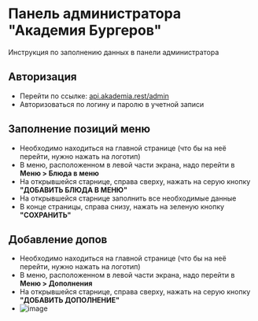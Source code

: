 # Панель администратора "Академия Бургеров"
Инструкция по заполнению данных в панели администратора

## Авторизация
- Перейти по ссылке: [api.akademia.rest/admin](https://api.akademia.rest/admin)
- Авторизоваться по логину и паролю в учетной записи

## Заполнение позиций меню
- Необходимо находиться на главной странице (что бы на неё перейти, нужно нажать на логотип)
- В меню, расположенном в левой части экрана, надо перейти в **Меню > Блюда в меню**
- На открывшейся старнице, справа сверху, нажать на серую кнопку **"ДОБАВИТЬ БЛЮДА В МЕНЮ"**
- На открывшейся старнице заполнить все необходимые данные
- В конце страницы, справа снизу, нажать на зеленую кнопку **"СОХРАНИТЬ"**

## Добавление допов
- Необходимо находиться на главной странице (что бы на неё перейти, нужно нажать на логотип)
- В меню, расположенном в левой части экрана, надо перейти в **Меню > Дополнения**
- На открывшейся старнице, справа сверху, нажать на серую кнопку **"ДОБАВИТЬ ДОПОЛНЕНИЕ"**
- ![image](https://github.com/realHikkan/kassa-backend/assets/51076454/1ae34b05-2dc2-44a6-b12d-5f91255292ed)
